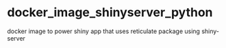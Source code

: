 # docker_image_shinyserver_python
docker image to power shiny app that uses reticulate package using shiny-server
